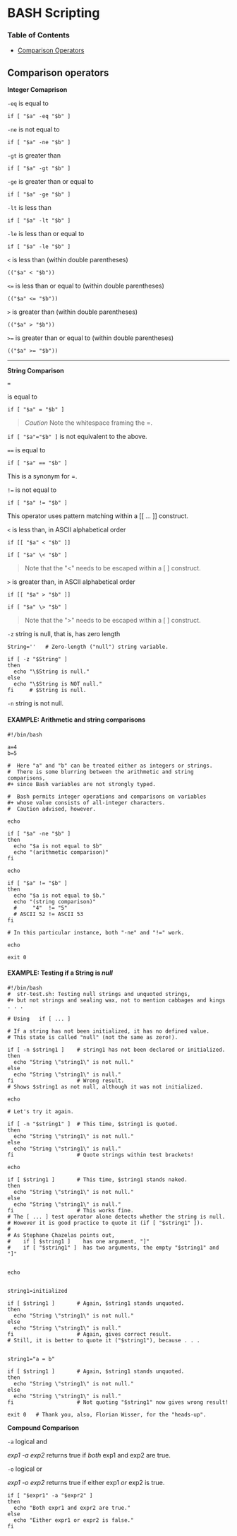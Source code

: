 # BASH Scripting

### Table of Contents
- [Comparison Operators](#comparison)

## Comparison operators

**Integer Comaprison**

```-eq```
is equal to

	if [ "$a" -eq "$b" ]

```-ne```
is not equal to

	if [ "$a" -ne "$b" ]

```-gt```
is greater than

	if [ "$a" -gt "$b" ]

```-ge```
is greater than or equal to

	if [ "$a" -ge "$b" ]

```-lt```
is less than

	if [ "$a" -lt "$b" ]

```-le```
is less than or equal to

	if [ "$a" -le "$b" ]

```<```
is less than (within double parentheses)

	(("$a" < "$b"))

```<=```
is less than or equal to (within double parentheses)

	(("$a" <= "$b"))

```>```
is greater than (within double parentheses)

	(("$a" > "$b"))

```>=```
is greater than or equal to (within double parentheses)

	(("$a" >= "$b"))

- - -

**String Comparison**

```=```

is equal to

	if [ "$a" = "$b" ]

> *Caution*
Note the whitespace framing the =.

```if [ "$a"="$b" ]``` is not equivalent to the above.

```==```
is equal to

	if [ "$a" == "$b" ]

This is a synonym for =.

```!=```
is not equal to

	if [ "$a" != "$b" ]

This operator uses pattern matching within a [[ ... ]] construct.

```<```
is less than, in ASCII alphabetical order

	if [[ "$a" < "$b" ]]

	if [ "$a" \< "$b" ]

> Note that the "<" needs to be escaped within a [ ] construct.

```>```
is greater than, in ASCII alphabetical order

	if [[ "$a" > "$b" ]]

	if [ "$a" \> "$b" ]

> Note that the ">" needs to be escaped within a [ ] construct.


```-z```
string is null, that is, has zero length

 	String=''   # Zero-length ("null") string variable.

	if [ -z "$String" ]
	then
	  echo "\$String is null."
	else
	  echo "\$String is NOT null."
	fi     # $String is null.

```-n```
string is not null.

#### EXAMPLE: Arithmetic and string comparisons
	#!/bin/bash
	
	a=4
	b=5
	
	#  Here "a" and "b" can be treated either as integers or strings.
	#  There is some blurring between the arithmetic and string comparisons,
	#+ since Bash variables are not strongly typed.
	
	#  Bash permits integer operations and comparisons on variables
	#+ whose value consists of all-integer characters.
	#  Caution advised, however.
	
	echo
	
	if [ "$a" -ne "$b" ]
	then
	  echo "$a is not equal to $b"
	  echo "(arithmetic comparison)"
	fi
	
	echo
	
	if [ "$a" != "$b" ]
	then
	  echo "$a is not equal to $b."
	  echo "(string comparison)"
	  #     "4"  != "5"
	  # ASCII 52 != ASCII 53
	fi
	
	# In this particular instance, both "-ne" and "!=" work.
	
	echo
	
	exit 0

#### EXAMPLE: Testing if a String is *null*
	#!/bin/bash
	#  str-test.sh: Testing null strings and unquoted strings,
	#+ but not strings and sealing wax, not to mention cabbages and kings . . .
	
	# Using   if [ ... ]
	
	# If a string has not been initialized, it has no defined value.
	# This state is called "null" (not the same as zero!).
	
	if [ -n $string1 ]    # string1 has not been declared or initialized.
	then
	  echo "String \"string1\" is not null."
	else  
	  echo "String \"string1\" is null."
	fi                    # Wrong result.
	# Shows $string1 as not null, although it was not initialized.
	
	echo
	
	# Let's try it again.
	
	if [ -n "$string1" ]  # This time, $string1 is quoted.
	then
	  echo "String \"string1\" is not null."
	else  
	  echo "String \"string1\" is null."
	fi                    # Quote strings within test brackets!
	
	echo
	
	if [ $string1 ]       # This time, $string1 stands naked.
	then
	  echo "String \"string1\" is not null."
	else  
	  echo "String \"string1\" is null."
	fi                    # This works fine.
	# The [ ... ] test operator alone detects whether the string is null.
	# However it is good practice to quote it (if [ "$string1" ]).
	#
	# As Stephane Chazelas points out,
	#    if [ $string1 ]    has one argument, "]"
	#    if [ "$string1" ]  has two arguments, the empty "$string1" and "]" 
	
	
	echo
	
	
	string1=initialized
	
	if [ $string1 ]       # Again, $string1 stands unquoted.
	then
	  echo "String \"string1\" is not null."
	else  
	  echo "String \"string1\" is null."
	fi                    # Again, gives correct result.
	# Still, it is better to quote it ("$string1"), because . . .
	
	
	string1="a = b"
	
	if [ $string1 ]       # Again, $string1 stands unquoted.
	then
	  echo "String \"string1\" is not null."
	else  
	  echo "String \"string1\" is null."
	fi                    # Not quoting "$string1" now gives wrong result!
	
	exit 0   # Thank you, also, Florian Wisser, for the "heads-up".

**Compound Comparison**

```-a```
logical and

*exp1 -a exp2* returns true if *both* exp1 and exp2 are true.

```-o```
logical or

*exp1 -o exp2* returns true if either exp1 *or* exp2 is true.


	if [ "$expr1" -a "$expr2" ]
	then
	  echo "Both expr1 and expr2 are true."
	else
	  echo "Either expr1 or expr2 is false."
	fi
